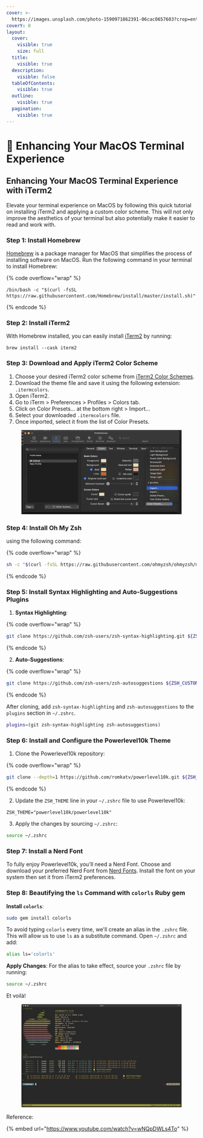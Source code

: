 ```yaml
---
cover: >-
  https://images.unsplash.com/photo-1590971862391-06cac0657603?crop=entropy&cs=srgb&fm=jpg&ixid=M3wxOTcwMjR8MHwxfHNlYXJjaHwzfHxjb21wdXRlciUyMHRlcm1pbmFsfGVufDB8fHx8MTcxMDAyMjcyOHww&ixlib=rb-4.0.3&q=85
coverY: 0
layout:
  cover:
    visible: true
    size: full
  title:
    visible: true
  description:
    visible: false
  tableOfContents:
    visible: true
  outline:
    visible: true
  pagination:
    visible: true
---
```


# 🍎 Enhancing Your MacOS Terminal Experience

## Enhancing Your MacOS Terminal Experience with iTerm2

Elevate your terminal experience on MacOS by following this quick tutorial on installing iTerm2 and applying a custom color scheme. This will not only improve the aesthetics of your terminal but also potentially make it easier to read and work with.

### Step 1: Install Homebrew

[Homebrew](https://brew.sh) is a package manager for MacOS that simplifies the process of installing software on MacOS. Run the following command in your terminal to install Homebrew:

{% code overflow="wrap" %}
```shell
/bin/bash -c "$(curl -fsSL https://raw.githubusercontent.com/Homebrew/install/master/install.sh)"
```
{% endcode %}

### Step 2: Install iTerm2

With Homebrew installed, you can easily install [iTerm2](https://iterm2.com/) by running:

```shell
brew install --cask iterm2
```

### Step 3: Download and Apply iTerm2 Color Scheme

1. Choose your desired iTerm2 color scheme from [iTerm2 Color Schemes](https://iterm2colorschemes.com/).
2. Download the theme file and save it using the following extension: `.itermcolors`.
3. Open iTerm2.
4. Go to iTerm > Preferences > Profiles > Colors tab.
5. Click on Color Presets... at the bottom right > Import...
6. Select your downloaded `.itermcolors` file.
7. Once imported, select it from the list of Color Presets.

<figure><img src="../.gitbook/assets/image (4).png" alt=""><figcaption></figcaption></figure>

### **Step 4: Install Oh My Zsh**

using the following command:

{% code overflow="wrap" %}
```sh
sh -c "$(curl -fsSL https://raw.githubusercontent.com/ohmyzsh/ohmyzsh/master/tools/install.sh)"
```
{% endcode %}

### **Step 5: Install Syntax Highlighting and Auto-Suggestions Plugins**

1. **Syntax Highlighting**:

{% code overflow="wrap" %}
```sh
git clone https://github.com/zsh-users/zsh-syntax-highlighting.git ${ZSH_CUSTOM:-$HOME/.oh-my-zsh/custom}/plugins/zsh-syntax-highlighting
```
{% endcode %}

2. **Auto-Suggestions**:

{% code overflow="wrap" %}
```sh
git clone https://github.com/zsh-users/zsh-autosuggestions ${ZSH_CUSTOM:-$HOME/.oh-my-zsh/custom}/plugins/zsh-autosuggestions
```
{% endcode %}

After cloning, add `zsh-syntax-highlighting` and `zsh-autosuggestions` to the `plugins` section in `~/.zshrc`.

```sh
plugins=(git zsh-syntax-highlighting zsh-autosuggestions)
```



### **Step 6: Install and Configure the Powerlevel10k Theme**

1. Clone the Powerlevel10k repository:

{% code overflow="wrap" %}
```sh
git clone --depth=1 https://github.com/romkatv/powerlevel10k.git ${ZSH_CUSTOM:-$HOME/.oh-my-zsh/custom}/themes/powerlevel10k
```
{% endcode %}

2. Update the `ZSH_THEME` line in your `~/.zshrc` file to use Powerlevel10k:

```
ZSH_THEME="powerlevel10k/powerlevel10k"
```

3. Apply the changes by sourcing `~/.zshrc`:

```sh
source ~/.zshrc
```

### **Step 7: Install a Nerd Font**

To fully enjoy Powerlevel10k, you'll need a Nerd Font. Choose and download your preferred Nerd Font from [Nerd Fonts](https://www.nerdfonts.com/font-downloads). Install the font on your system then set it from iTerm2 preferences.



### Step 8: Beautifying the `ls` Command with `colorls` Ruby gem

**Install `colorls`**:

```sh
sudo gem install colorls
```

To avoid typing `colorls` every time, we'll create an alias in the `.zshrc` file. This will allow us to use `ls` as a substitute command. Open `~/.zshrc` and add:

```sh
alias ls='colorls'
```

**Apply Changes**: For the alias to take effect, source your `.zshrc` file by running:

```sh
source ~/.zshrc
```



Et voilà!&#x20;

<figure><img src="../.gitbook/assets/image (3) (1).png" alt=""><figcaption></figcaption></figure>

Reference:

{% embed url="https://www.youtube.com/watch?v=wNQpDWLs4To" %}

